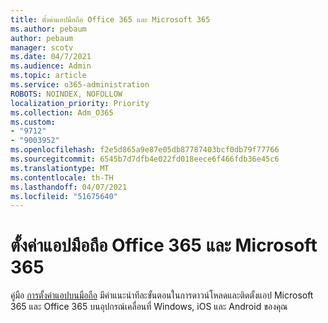 ```yaml
---
title: ตั้งค่าแอปมือถือ Office 365 และ Microsoft 365
ms.author: pebaum
author: pebaum
manager: scotv
ms.date: 04/7/2021
ms.audience: Admin
ms.topic: article
ms.service: o365-administration
ROBOTS: NOINDEX, NOFOLLOW
localization_priority: Priority
ms.collection: Adm_O365
ms.custom:
- "9712"
- "9003952"
ms.openlocfilehash: f2e5d865a9e87e05db87787403bcf0db79f77766
ms.sourcegitcommit: 6545b7d7dfb4e022fd018eece6f466fdb36e45c6
ms.translationtype: MT
ms.contentlocale: th-TH
ms.lasthandoff: 04/07/2021
ms.locfileid: "51675640"
---
```

# <a name="set-up-mobile-apps-for-office-365-and-microsoft-365"></a>ตั้งค่าแอปมือถือ Office 365 และ Microsoft 365

คู่มือ [การตั้งค่าแอปบนมือถือ](https://go.microsoft.com/fwlink/?linkid=2142115) มีคําแนะนําทีละขั้นตอนในการดาวน์โหลดและติดตั้งแอป Microsoft 365 และ Office 365 บนอุปกรณ์เคลื่อนที่ Windows, iOS และ Android ของคุณ